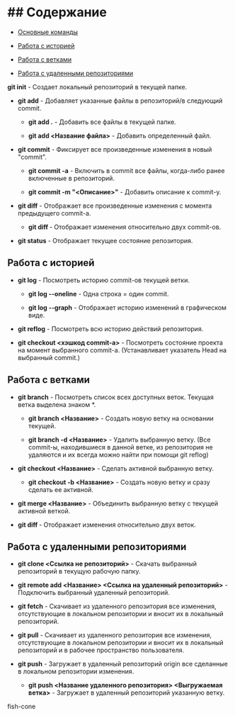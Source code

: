 # ## Содержание

* [Основные команды](#основные-команды)

* [Работа с историей](#работа-с-историей)

* [Работа с ветками](#работа-с-ветками)

* [Работа с удаленными репозиториями](#работа-с-удаленными-репозиториями)




 **git init** - Создает локальный репозиторий в текущей папке.


- **git add** - Добавляет указанные файлы в репозиторий/в следующий commit.


    - **git add .** - Добавить все файлы в текущей папке.

    - **git add <Название файла>** - Добавить определенный файл.

- **git commit** - Фиксирует все произведенные изменения в новый "commit".

    - **git commit -a** - Включить в commit все файлы, когда-либо ранее включенные в репозиторий.

    - **git commit -m "<Описание>"** - Добавить описание к commit-у.

- **git diff** - Отображает все произведенные изменения с момента предыдущего commit-а.

    - **git diff <commit1> <commit2>** - Отображает изменения относительно двух commit-ов.

- **git status** - Отображает текущее состояние репозитория.

## Работа с историей 

- **git log** - Посмотреть историю commit-ов текущей ветки.

    - **git log --oneline** - Одна строка = один commit.

    - **git log --graph** - Отображает историю изменений в графическом виде.

- **git reflog** - Посмотреть всю историю действий репозитория.

- **git checkout <хэшкод commit-а>** - Посмотреть состояние проекта на момент выбранного commit-а. (Устанавливает указатель Head на выбранный commit.)

## Работа с ветками

- **git branch** - Посмотреть список всех доступных веток. Текущая ветка выделена знаком *.

    - **git branch <Название>** - Создать новую ветку на основании текущей.

    - **git branch -d <Название>** - Удалить выбранную ветку. (Все commit-ы, находившиеся в данной ветке, из репозитория не удаляются и их всегда можно найти при помощи git reflog)

- **git checkout <Название>** - Сделать активной выбранную ветку.

    - **git checkout -b <Название>** - Создать новую ветку и сразу сделать ее активной.

- **git merge <Название>** - Объединить выбранную ветку с текущей активной веткой.

- **git diff <branch1> <branch2>** - Отображает изменения относительно двух веток.



## Работа с удаленными репозиториями




- **git clone <Ссылка не репозиторий>** - Скачать выбранный репозиторий в текущую рабочую папку.




- **git remote add <Название> <Ссылка на удаленный репозиторий>** - Подключить выбранный удаленный репозиторий.




- **git fetch** - Скачивает из удаленного репозитория все изменения, отсутствующие в локальном репозитории и вносит их в локальный репозиторий.




- **git pull** - Скачивает из удаленного репозитория все изменения, отсутствующие в локальном репозитории и вносит их в локальный репозиторий и в рабочее пространство пользователя.




- **git push** - Загружает в удаленный репозиторий origin все сделанные в локальном репозитории изменения.




    - **git push <Название удаленного репозитория> <Выгружаемая ветка>** - Загружает в удаленный репозиторий указанную ветку.
    
 
fish-cone 



